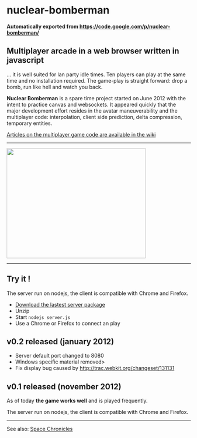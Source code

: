 # nuclear-bomberman
**Automatically exported from https://code.google.com/p/nuclear-bomberman/**

## Multiplayer arcade in a web browser written in javascript
... it is well suited for lan party idle times.
Ten players can play at the same time and no installation required. The game-play is straight forward: drop a bomb, run like hell and watch you back.

**Nuclear Bomberman** is a spare time project started on June 2012 with the intent to practice canvas and websockets. It appeared quickly that the major development effort resides in the avatar maneuverability and the multiplayer code: interpolation, client side prediction,  delta compression, temporary entities.

[Articles on the multiplayer game code are available in the wiki](https://github.com/Erikhht/nuclear-bomberman/blob/wiki/Introduction.md)

<hr />
<a href='http://www.youtube.com/watch?feature=player_embedded&v=ER1LWV2Bg2Q' target='_blank'><img src='http://img.youtube.com/vi/ER1LWV2Bg2Q/0.jpg' width='380' height=300 /></a><br>

<hr />

## Try it !
The server run on nodejs, the client is compatible with Chrome and Firefox.

- [Download the lastest server package](https://github.com/Erikhht/nuclear-bomberman/releases/latest)
- Unzip
- Start <code>nodejs server.js</code>
- Use a Chrome or Firefox to connect an play

## v0.2 released (january 2012)
- Server default port changed to 8080
- Windows specific material removed>
- Fix display bug caused by <a href='http://trac.webkit.org/changeset/131131'>http://trac.webkit.org/changeset/131131</a><br>

## v0.1 released (november 2012)
As of today **the game works well** and is played frequently.

The server run on nodejs, the client is compatible with Chrome and Firefox.

<hr />

See also: <a href='http://code.google.com/p/space-chronicles/'>Space Chronicles</a>
